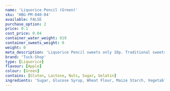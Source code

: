 ```yaml
---
name: 'Liquorice Pencil (Green)'
sku: 'HBG-PM-040-04'
available: FALSE
purchase_option: 2
price: 0.1
cost_price: 0.04
container_water_weight: 919
container_sweets_weight: 0
weight: 0
meta_description: 'Liquorice Pencil sweets only 10p. Traditional sweets and more at Humbugs Confectionery Store. Specialists in satisfying your sweet tooth!'
brand: 'Tuck-Shop'
type: [Liquorice]
flavour: [Apple]
colour: [Green]
contains: [Gluten, Lactose, Nuts, Sugar, Gelatin]
ingredients: 'Sugar, Glucose Syrup, Wheat Flour, Maize Starch, Vegetable Fat, Invert Sugar Syrup, Stabiliser (Glycerol), Citric Acid, Potato Starch, Malic Acid, Gelling Agent (Gelatine), Flavouring, Emulsifier (Mono- and Di-Glycerides of Fatty Acids), Glazing Agents (Vegetable Oil, Mono- and Di-Glycerides of Fatty Acids, Vegetable Fat), Fruit & Vegetable Concentrates (Lemon, Safflower Oil), Colours (Curcumin, Copper Chlorophyllin Complex) Natural Flavourings, Colour (Cochineal)'
---
```

